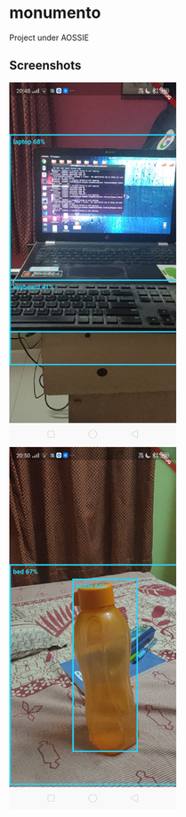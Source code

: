 # monumento
Project under AOSSIE

## Screenshots

<img src="/Screenshot_2020-02-22-20-48-42-74_c027206b97c5380a116dfeaede668109.png" width=300 /> <img src="/Screenshot_2020-02-22-20-50-55-09_c027206b97c5380a116dfeaede668109.png" width=300 />
